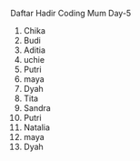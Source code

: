 Daftar Hadir Coding Mum Day-5

1. Chika
2. Budi
3. Aditia
4. uchie
5. Putri
6. maya
7. Dyah
8. Tita
9. Sandra
10. Putri
11. Natalia
12. maya
13. Dyah
